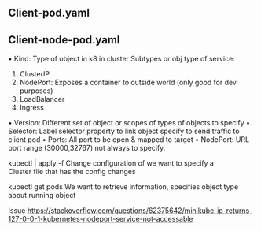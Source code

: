
## Client-pod.yaml



## Client-node-pod.yaml



•	Kind: Type of object in k8 in cluster
Subtypes or obj type of service:

1)	ClusterIP
2)	NodePort: Exposes a container to outside world (only good for dev purposes)
3)	LoadBalancer
4)	Ingress


•	Version: Different set of object or scopes of types of objects to specify
•	Selector: Label selector property to link object
              specify to send traffic to client pod
•	Ports: All port to be open & mapped to target 
•	NodePort: URL port range (30000,32767) not always to specify. 



kubectl	| apply	-f	<filename>
                    Change configuration of   we want to specify a    
                    Cluster                file that has the config changes

 


 





kubectl	get 	pods
                           We want to retrieve information,   specifies object type 
                           about running object 

 


 




 


 





 

 

Issue 
https://stackoverflow.com/questions/62375642/minikube-ip-returns-127-0-0-1-kubernetes-nodeport-service-not-accessable
